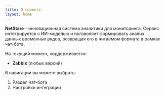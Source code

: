 ```yaml
---
title: О проекте
layout: home
---
```


**NetStare** - инновационная система аналитики для мониторинга.
Сервис интегрируется с ИИ-моделью и ползволяет формировать анализ данных временных рядов, возвращая его в читаемом формате в рамках чат-бота.

На текущий момент, поддерживается:

- **Zabbix** (любых версий)

В навигации вы можете выбрать:

1. Раздел чат-бота
2. Настройки интеграции
